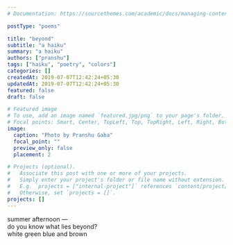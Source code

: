 ```yaml
---
# Documentation: https://sourcethemes.com/academic/docs/managing-content/

postType: "poems"

title: "beyond"
subtitle: "a haiku"
summary: "a haiku"
authors: ["pranshu"]
tags: ["haiku", "poetry", "colors"]
categories: []
createdAt: 2019-07-07T12:42:24+05:30
updatedAt: 2019-07-07T12:42:24+05:30
featured: false
draft: false

# Featured image
# To use, add an image named `featured.jpg/png` to your page's folder.
# Focal points: Smart, Center, TopLeft, Top, TopRight, Left, Right, BottomLeft, Bottom, BottomRight.
image:
  caption: "Photo by Pranshu Gaba"
  focal_point: ""
  preview_only: false
  placement: 2

# Projects (optional).
#   Associate this post with one or more of your projects.
#   Simply enter your project's folder or file name without extension.
#   E.g. `projects = ["internal-project"]` references `content/project/deep-learning/index.md`.
#   Otherwise, set `projects = []`.
projects: []
---
```


summer afternoon —  
do you know what lies beyond?   
white green blue and brown   
